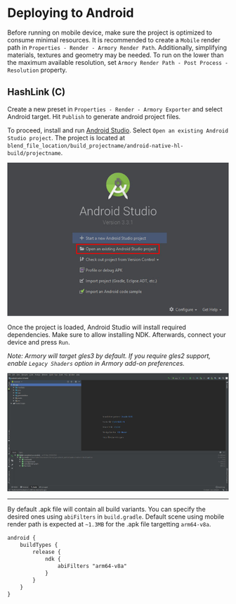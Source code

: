 # Deploying to Android

Before running on mobile device, make sure the project is optimized to consume minimal resources. It is recommended to create a `Mobile` render path in `Properties - Render - Armory Render Path`. Additionally, simplifying materials, textures and geometry may be needed. To run on the lower than the maximum available resolution, set `Armory Render Path - Post Process - Resolution` property.

## HashLink (C)

Create a new preset in `Properties - Render - Armory Exporter` and select Android target. Hit `Publish` to generate android project files.

To proceed, install and run [Android Studio](https://developer.android.com/studio/index.html). Select `Open an existing Android Studio project`. The project is located at `blend_file_location/build_projectname/android-native-hl-build/projectname`.

![](/deploy/img/android/0.jpg)

Once the project is loaded, Android Studio will install required dependencies. Make sure to allow installing NDK. Afterwards, connect your device and press `Run`.

*Note: Armory will target gles3 by default. If you require gles2 support, enable `Legacy Shaders` option in Armory add-on preferences.* 

![](/deploy/img/android/1.jpg)

---

By default .apk file will contain all build variants. You can specify the desired ones using `abiFilters` in `build.gradle`. Default scene using mobile render path is expected at `~1.3MB` for the .apk file targetting `arm64-v8a`.

```
android {
	buildTypes {
        release {
            ndk {
                abiFilters "arm64-v8a"
            }
        }
    }
}
```
